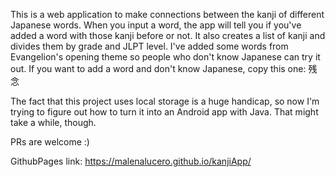 This is a web application to make connections between the kanji of different Japanese words. When you input a word, the app will tell you if you've added a word with those kanji before or not. It also creates a list of kanji and divides them by grade and JLPT level. I've added some words from Evangelion's opening theme so people who don't know Japanese can try it out. If you want to add a word and don't know Japanese, copy this one: 残念

The fact that this project uses local storage is a huge handicap, so now I'm trying to figure out how to turn it into an Android app with Java. That might take a while, though.

PRs are welcome :)

GithubPages link: https://malenalucero.github.io/kanjiApp/
